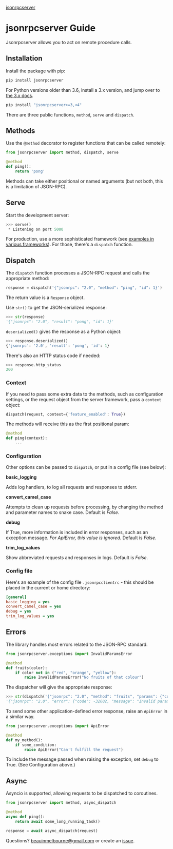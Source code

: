 <p class="rubric"><a class="reference internal" href="index.html"><span class="doc">jsonrpcserver</span></a></p>

# jsonrpcserver Guide

Jsonrpcserver allows you to act on remote procedure calls.

## Installation

Install the package with pip:

```sh
pip install jsonrpcserver
```

For Python versions older than 3.6, install a 3.x version, and jump over to
[the 3.x docs](https://jsonrpcserver.readthedocs.io/en/3.5.6/).

```sh
pip install "jsonrpcserver>=3,<4"
```

There are three public functions, `method`, `serve` and `dispatch`.

## Methods

Use the `@method` decorator to register functions that can be called remotely:

```python
from jsonrpcserver import method, dispatch, serve

@method
def ping():
    return 'pong'
```

Methods can take either positional or named arguments (but not both, this is a
limitation of JSON-RPC).

## Serve

Start the development server:

```python
>>> serve()
 * Listening on port 5000
```

For production, use a more sophisticated framework (see [examples in various
frameworks](examples.html)). For those, there's a `dispatch` function.

## Dispatch

The `dispatch` function processes a JSON-RPC request and calls the appropriate
method:

```python
response = dispatch('{"jsonrpc": "2.0", "method": "ping", "id": 1}')
```

The return value is a `Response` object.

Use `str()` to get the JSON-serialized response:

```python
>>> str(response)
'{"jsonrpc": "2.0", "result": "pong", "id": 1}'
```

`deserialized()` gives the response as a Python object:

```python
>>> response.deserialized()
{'jsonrpc': '2.0', 'result': 'pong', 'id': 1}
```

There's also an HTTP status code if needed:

```python
>>> response.http_status
200
```

### Context

If you need to pass some extra data to the methods, such as configuration
settings, or the request object from the server framework, pass a `context`
object:

```python
dispatch(request, context={'feature_enabled': True})
```

The methods will receive this as the first positional param:

```python
@method
def ping(context):
    ...
```

### Configuration

Other options can be passed to `dispatch`, or put in a config file (see
below):

**basic_logging**

Adds log handlers, to log all requests and responses to stderr.

**convert_camel_case**

Attempts to clean up requests before processing, by changing the method and
parameter names to snake case. Default is *False*.

**debug**

If True, more information is included in error responses, such as an exception
message. *For ApiError, this value is ignored.* Default is *False*.

**trim_log_values**

Show abbreviated requests and responses in logs. Default is *False*.

### Config file

Here's an example of the config file `.jsonrpcclientrc` - this should be
placed in the current or home directory:

```ini
[general]
basic_logging = yes
convert_camel_case = yes
debug = yes
trim_log_values = yes
```

## Errors

The library handles most errors related to the JSON-RPC standard.

```python
from jsonrpcserver.exceptions import InvalidParamsError

@method
def fruits(color):
    if color not in ("red", "orange", "yellow"):
        raise InvalidParamsError("No fruits of that colour")
```

The dispatcher will give the appropriate response:

```python
>>> str(dispatch('{"jsonrpc": "2.0", "method": "fruits", "params": {"color": "blue"}, "id": 1}'))
'{"jsonrpc": "2.0", "error": {"code": -32602, "message": "Invalid parameters"}, "id": 1}'
```

To send some other application-defined error response, raise an `ApiError` in
a similar way.

```python
from jsonrpcserver.exceptions import ApiError

@method
def my_method():
    if some_condition:
        raise ApiError("Can't fulfill the request")
```

To include the message passed when raising the exception, set `debug` to True.
(See Configuration above.)

## Async

Asyncio is supported, allowing requests to be dispatched to coroutines.

```python
from jsonrpcserver import method, async_dispatch

@method
async def ping():
    return await some_long_running_task()

response = await async_dispatch(request)
```

Questions? [beauinmelbourne@gmail.com](mailto:beauinmelbourne@gmail.com)
or create an [issue](https://github.com/bcb/jsonrpcclient/issues).

